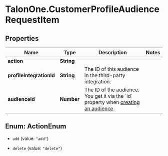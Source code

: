 # TalonOne.CustomerProfileAudienceRequestItem

## Properties

Name | Type | Description | Notes
------------ | ------------- | ------------- | -------------
**action** | **String** |  | 
**profileIntegrationId** | **String** | The ID of this audience in the third-party integration. | 
**audienceId** | **Number** | The ID of the audience. You get it via the &#x60;id&#x60; property when [creating an audience](#operation/createAudienceV2). | 



## Enum: ActionEnum


* `add` (value: `"add"`)

* `delete` (value: `"delete"`)




